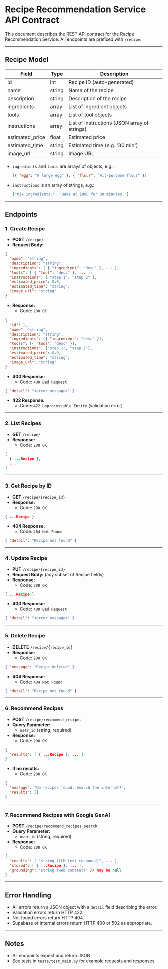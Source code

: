 # Recipe Recommendation Service API Contract

This document describes the REST API contract for the Recipe Recommendation Service. All endpoints are prefixed with `/recipe`.

---

## Recipe Model

| Field           | Type   | Description                    |
| --------------- | ------ | ------------------------------ |
| id              | int    | Recipe ID (auto-generated)     |
| name            | string | Name of the recipe             |
| description     | string | Description of the recipe      |
| ingredients     | array  | List of ingredient objects     |
| tools           | array  | List of tool objects           |
| instructions    | array  | List of instructions (JSON array of strings)    |
| estimated_price | float  | Estimated price                |
| estimated_time  | string | Estimated time (e.g. '30 min') |
| image_url       | string | Image URL                      |

- `ingredients` and `tools` are arrays of objects, e.g.:
  ```json
  [{ "egg": "A large egg" }, { "flour": "All-purpose flour" }]
  ```
- `instructions` is an array of strings, e.g.:
  ```json
  ["Mix ingredients.", "Bake at 180C for 30 minutes."]
  ```

---

## Endpoints

### 1. Create Recipe

- **POST** `/recipe/`
- **Request Body:**

```json
{
  "name": "string",
  "description": "string",
  "ingredients": [ { "ingredient": "desc" }, ... ],
  "tools": [ { "tool": "desc" }, ... ],
  "instructions": [ "step 1", "step 2" ],
  "estimated_price": 0.0,
  "estimated_time": "string",
  "image_url": "string"
}
```

- **Response:**
  - Code: `200 OK`

```json
{
  "id": 1,
  "name": "string",
  "description": "string",
  "ingredients": [{ "ingredient": "desc" }],
  "tools": [{ "tool": "desc" }],
  "instructions": ["step 1", "step 2"],
  "estimated_price": 0.0,
  "estimated_time": "string",
  "image_url": "string"
}
```

- **400 Response:**
  - Code: `400 Bad Request`

```json
{ "detail": "<error message>" }
```

- **422 Response:**
  - Code: `422 Unprocessable Entity` (validation error)

---

### 2. List Recipes

- **GET** `/recipe/`
- **Response:**
  - Code: `200 OK`

```json
[
  { ...Recipe },
  ...
]
```

---

### 3. Get Recipe by ID

- **GET** `/recipe/{recipe_id}`
- **Response:**
  - Code: `200 OK`

```json
{ ...Recipe }
```

- **404 Response:**
  - Code: `404 Not Found`

```json
{ "detail": "Recipe not found" }
```

---

### 4. Update Recipe

- **PUT** `/recipe/{recipe_id}`
- **Request Body:** (any subset of Recipe fields)
- **Response:**
  - Code: `200 OK`

```json
{ ...Recipe }
```

- **400 Response:**
  - Code: `400 Bad Request`

```json
{ "detail": "<error message>" }
```

---

### 5. Delete Recipe

- **DELETE** `/recipe/{recipe_id}`
- **Response:**
  - Code: `200 OK`

```json
{ "message": "Recipe deleted" }
```

- **404 Response:**
  - Code: `404 Not Found`

```json
{ "detail": "Recipe not found" }
```

---

### 6. Recommend Recipes

- **POST** `/recipe/recommend_recipes`
- **Query Parameter:**
  - `user_id` (string, required)
- **Response:**
  - Code: `200 OK`

```json
{
  "results": [ { ...Recipe }, ... ]
}
```

- **If no results:**
  - Code: `200 OK`

```json
{
  "message": "No recipes found. Search the internet?",
  "results": []
}
```

---

### 7. Recommend Recipes with Google GenAI

- **POST** `/recipe/recommend_recipes_search`
- **Query Parameter:**
  - `user_id` (string, required)
- **Response:**
  - Code: `200 OK`

```json
{
  "results": [ "string (LLM text response)", ... ],
  "stored": [ { ...Recipe }, ... ],
  "grounding": "string (web content)" // may be null
}
```

---

## Error Handling

- All errors return a JSON object with a `detail` field describing the error.
- Validation errors return HTTP 422.
- Not found errors return HTTP 404.
- Supabase or internal errors return HTTP 400 or 502 as appropriate.

---

## Notes

- All endpoints expect and return JSON.
- See tests in `tests/test_main.py` for example requests and responses.
